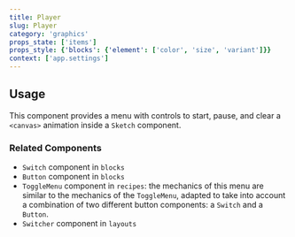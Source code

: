 ```yaml
---
title: Player
slug: Player
category: 'graphics'
props_state: ['items']
props_style: {'blocks': {'element': ['color', 'size', 'variant']}}
context: ['app.settings']
---
```


## Usage

This component provides a menu with controls to start, pause, and clear a `<canvas>` animation inside a `Sketch` component.

### Related Components

- `Switch` component in `blocks`
- `Button` component in `blocks`
- `ToggleMenu` component in `recipes`: the mechanics of this menu are similar to the mechanics of the `ToggleMenu`, adapted to take into account a combination of two different button components: a `Switch` and a `Button`.
- `Switcher` component in `layouts`
